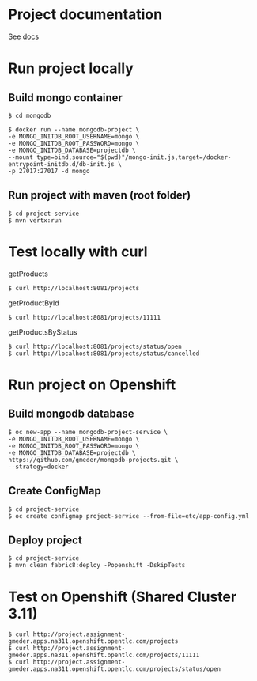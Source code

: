 # Project documentation

See [docs](DOC.md)

# Run project locally

## Build mongo container

    $ cd mongodb

    $ docker run --name mongodb-project \
    -e MONGO_INITDB_ROOT_USERNAME=mongo \
    -e MONGO_INITDB_ROOT_PASSWORD=mongo \
    -e MONGO_INITDB_DATABASE=projectdb \
    --mount type=bind,source="$(pwd)"/mongo-init.js,target=/docker-entrypoint-initdb.d/db-init.js \
    -p 27017:27017 -d mongo
    
 ## Run project with maven (root folder)
 
	$ cd project-service 
	$ mvn vertx:run
	
# Test locally with curl

getProducts

	$ curl http://localhost:8081/projects
	
getProductById

	$ curl http://localhost:8081/projects/11111

getProductsByStatus

	$ curl http://localhost:8081/projects/status/open
	$ curl http://localhost:8081/projects/status/cancelled
	
# Run project on Openshift

## Build mongodb database

	$ oc new-app --name mongodb-project-service \
	-e MONGO_INITDB_ROOT_USERNAME=mongo \
	-e MONGO_INITDB_ROOT_PASSWORD=mongo \
	-e MONGO_INITDB_DATABASE=projectdb \
	https://github.com/gmeder/mongodb-projects.git \
	--strategy=docker
	
## Create ConfigMap

	$ cd project-service
	$ oc create configmap project-service --from-file=etc/app-config.yml
	
## Deploy project

	$ cd project-service
	$ mvn clean fabric8:deploy -Popenshift -DskipTests

# Test on Openshift (Shared Cluster 3.11)

	$ curl http://project.assignment-gmeder.apps.na311.openshift.opentlc.com/projects
	$ curl http://project.assignment-gmeder.apps.na311.openshift.opentlc.com/projects/11111
	$ curl http://project.assignment-gmeder.apps.na311.openshift.opentlc.com/projects/status/open


	

